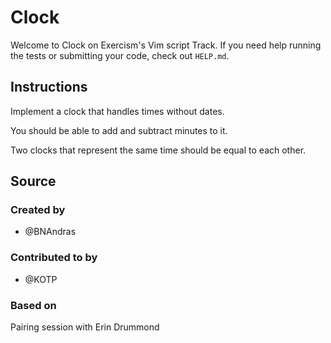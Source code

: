 # Clock

Welcome to Clock on Exercism's Vim script Track.
If you need help running the tests or submitting your code, check out `HELP.md`.

## Instructions

Implement a clock that handles times without dates.

You should be able to add and subtract minutes to it.

Two clocks that represent the same time should be equal to each other.

## Source

### Created by

- @BNAndras

### Contributed to by

- @KOTP

### Based on

Pairing session with Erin Drummond